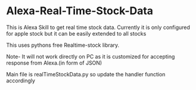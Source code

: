 # Alexa-Real-Time-Stock-Data
This is Alexa Skill to get real time stock data. Currently it is only configured for apple stock but it can be easily extended to all stocks

This uses pythons free Realtime-stock library.

Note- It will not work directly on PC as it is customized for accepting response from Alexa.(in form of JSON)

Main file is realTimeStockData.py so update the handler function accordingly
